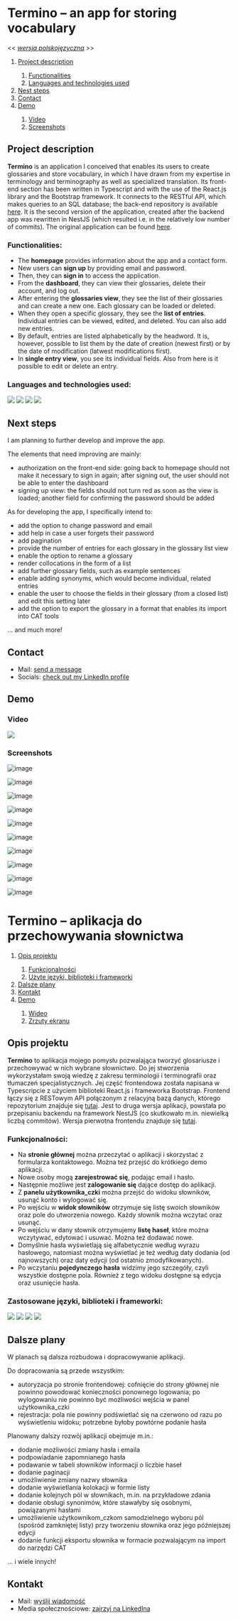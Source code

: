 # Termino – an app for storing vocabulary

<< *[wersja polskojęzyczna](#termino--aplikacja-do-przechowywania-s%C5%82ownictwa)* >>

<ol>
  <li><a href="https://github.com/WeronikaSzemi/TerminoFrontNest/main/README.md#project-description">Project description</a></li>
  <ol>
    <li><a href="https://github.com/WeronikaSzemi/TerminoFrontNest/main/README.md#functionalities">Functionalities</a></li>
    <li><a href="https://github.com/WeronikaSzemi/TerminoFrontNest/main/README.md#languages-and-technologies-used">Languages and technologies used</a></li>
  </ol>
  <li><a href="https://github.com/WeronikaSzemi/TerminoFrontNest/main/README.md#next-steps">Nest steps</a></li>
  <li><a href="https://github.com/WeronikaSzemi/TerminoFrontNest/main/README.md#contact">Contact</a></li>
  <li><a href="https://github.com/WeronikaSzemi/TerminoFrontNest/main/README.md#demo">Demo</a></li>
  <ol>
    <li><a href="https://github.com/WeronikaSzemi/TerminoFrontNest/main/README.md#video">Video</a></li>
    <li><a href="https://github.com/WeronikaSzemi/TerminoFrontNest/main/README.md#screenshots">Screenshots</a></li>
  </ol>
</ol>

## Project description

<strong>Termino</strong> is an application I conceived that enables its users to create glossaries and store vocabulary, in which I have drawn from my expertise in terminology and terminography as well as specialized translation. Its front-end section has been written in Typescript and with the use of the React.js library and the Bootstrap framework. It connects to the RESTful API, which makes queries to an SQL database; the back-end repository is available <a href="https://github.com/WeronikaSzemi/TerminoBackNest">here</a>.
It is the second version of the application, created after the backend app was rewritten in NestJS (which resulted i.e. in the relatively low number of commits). The original application can be found <a href="https://github.com/WeronikaSzemi/TerminoFront">here</a>.

### Functionalities:
* The <strong>homepage</strong> provides information about the app and a contact form.
* New users can <strong>sign up</strong> by providing email and password.
* Then, they can <strong>sign in</strong> to access the application.
* From the <strong>dashboard</strong>, they can view their glossaries, delete their account, and log out.
* After entering the <strong>glossaries view</strong>, they see the list of their glossaries and can create a new one. Each glossary can be loaded or deleted.
* When they open a specific glossary, they see the <strong>list of entries</strong>. Individual entries can be viewed, edited, and deleted. You can also add new entries.
* By default, entries are listed alphabetically by the headword. It is, however, possible to list them by the date of creation (newest first) or by the date of modification (latwest modifications first).
* In <strong>single entry view</strong>, you see its individual fields. Also from here is it possible to edit or delete an entry.

### Languages and technologies used:
<img src="https://camo.githubusercontent.com/ee71fcc1aa3d059265517741dffc4161922fd744377e7a5f07c43381d0aa9aac/68747470733a2f2f696d672e736869656c64732e696f2f62616467652f747970657363726970742d2532333030374143432e7376673f7374796c653d666f722d7468652d6261646765266c6f676f3d74797065736372697074266c6f676f436f6c6f723d7768697465"/> <img src="https://camo.githubusercontent.com/aeddc848275a1ffce386dc81c04541654ca07b2c43bbb8ad251085c962672aea/68747470733a2f2f696d672e736869656c64732e696f2f62616467652f6a6176617363726970742d2532333332333333302e7376673f7374796c653d666f722d7468652d6261646765266c6f676f3d6a617661736372697074266c6f676f436f6c6f723d253233463744463145"/> <img src="https://camo.githubusercontent.com/ab4c3c731a174a63df861f7b118d6c8a6c52040a021a552628db877bd518fe84/68747470733a2f2f696d672e736869656c64732e696f2f62616467652f72656163742d2532333230323332612e7376673f7374796c653d666f722d7468652d6261646765266c6f676f3d7265616374266c6f676f436f6c6f723d253233363144414642"/> <img src="https://camo.githubusercontent.com/b768ae6e4f89b74512e6de02a8367fd71465bc3d88ef1cf2f1622e2017c32bea/68747470733a2f2f696d672e736869656c64732e696f2f62616467652f626f6f7473747261702d2532333536334437432e7376673f7374796c653d666f722d7468652d6261646765266c6f676f3d626f6f747374726170266c6f676f436f6c6f723d7768697465"/>

## Next steps

I am planning to further develop and improve the app.

The elements that need improving are mainly:
* authorization on the front-end side: going back to homepage should not make it necessary to sign in again; after signing out, the user should not be able to enter the dashboard
* signing up view: the fields should not turn red as soon as the view is loaded; another field for confirming the password should be added

As for developing the app, I specifically intend to:
* add the option to change password and email
* add help in case a user forgets their password
* add pagination
* provide the number of entries for each glossary in the glossary list view
* enable the option to rename a glossary
* render collocations in the form of a list
* add further glossary fields, such as example sentences
* enable adding synonyms, which would become individual, related entries
* enable the user to choose the fields in their glossary (from a closed list) and edit this setting later
* add the option to export the glossary in a format that enables its import into CAT tools

… and much more!

## Contact

* Mail: <a href="mailto:weronikaszeminska@gmail.com">send a message</a>
* Socials: <a href="https://www.linkedin.com/in/weronika-szeminska/">check out my LinkedIn profile</a>

## Demo

### Video
![](https://github.com/WeronikaSzemi/TerminoFrontNest/blob/develop/public/TerminoDemo.gif)

### Screenshots

![image](https://user-images.githubusercontent.com/116355495/230779982-168d35b6-50b9-4854-9469-94e579b486fe.png)

![image](https://user-images.githubusercontent.com/116355495/230780051-a02d4f50-6eba-4801-b126-d52ab8429776.png)

![image](https://user-images.githubusercontent.com/116355495/230780109-51e26d6b-2fcf-4a32-8327-07b45b354163.png)

![image](https://user-images.githubusercontent.com/116355495/230780144-032b25ff-c4dd-4371-8161-76e873e2f5a4.png)

![image](https://user-images.githubusercontent.com/116355495/230780172-919c9864-4140-4d17-add8-0c8eb3ecf7b2.png)

![image](https://user-images.githubusercontent.com/116355495/230780265-a426551d-01bc-4c75-8e10-aa1907e25b17.png)

![image](https://user-images.githubusercontent.com/116355495/230780457-444c19a1-a70c-4381-847a-0210507f1576.png)

![image](https://user-images.githubusercontent.com/116355495/230780313-670c96a8-3e99-473e-8a2f-e20521ad48c8.png)

![image](https://user-images.githubusercontent.com/116355495/230780358-7227e52f-ff95-4759-8ca0-65c9464751c1.png)

![image](https://user-images.githubusercontent.com/116355495/230780402-967f50c4-ec5c-4399-9240-3c334514677f.png)


# Termino – aplikacja do przechowywania słownictwa

<ol>
  <li><a href="https://github.com/WeronikaSzemi/TerminoFrontNest/main/README.md#opis-projektu">Opis projektu</a></li>
  <ol>
    <li><a href="https://github.com/WeronikaSzemi/TerminoFrontNest/main/README.md#funkcjonalno%C5%9Bci">Funkcjonalności</a></li>
    <li><a href="https://github.com/WeronikaSzemi/TerminoFrontNest/main/README.md#zastosowane-j%C4%99zyki-biblioteki-i-frameworki">Użyte języki, biblioteki i frameworki</a></li>
  </ol>
  <li><a href="https://github.com/WeronikaSzemi/TerminoFrontNest/main/README.md#dalsze-plany">Dalsze plany</a></li>
  <li><a href="https://github.com/WeronikaSzemi/TerminoFrontNest/main/README.md#kontakt">Kontakt</a></li>
  <li><a href="https://github.com/WeronikaSzemi/TerminoFrontNest/main/README.md#demo">Demo</a></li>
  <ol>
    <li><a href="https://github.com/WeronikaSzemi/TerminoFrontNest/main/README.md#video">Wideo</a></li>
    <li><a href="https://github.com/WeronikaSzemi/TerminoFrontNest/main/README.md#screenshots">Zrzuty ekranu</a></li>
  </ol>
</ol>

## Opis projektu

<strong>Termino</strong> to aplikacja mojego pomysłu pozwalająca tworzyć glosariusze i przechowywać w nich wybrane słownictwo. Do jej stworzenia wykorzystałam swoją wiedzę z zakresu terminologii i terminografii oraz tłumaczeń specjalistycznych. Jej część frontendowa została napisana w Typescripcie z użyciem biblioteki React.js i frameworka Bootstrap. Frontend łączy się z RESTowym API połączonym z relacyjną bazą danych, którego repozytorium znajduje się <a href="https://github.com/WeronikaSzemi/TerminoBackNest">tutaj</a>.
Jest to druga wersja aplikacji, powstała po przepisaniu backendu na framework NestJS (co skutkowało m.in. niewielką liczbą commitów). Wersja pierwotna frontendu znajduje się <a href="https://github.com/WeronikaSzemi/TerminoFront">tutaj</a>.

### Funkcjonalności:
* Na <strong>stronie głównej</strong> można przeczytać o aplikacji i skorzystać z formularza kontaktowego. Można też przejść do krótkiego demo aplikacji.
* Nowe osoby mogą <strong>zarejestrować się</strong>, podając email i hasło.
* Następnie możliwe jest <strong>zalogowanie się</strong> dające dostęp do aplikacji.
* Z <strong>panelu użytkownika_czki</strong> można przejść do widoku słowników, usunąć konto i wylogować się.
* Po wejściu w <strong>widok słowników</strong> otrzymuje się listę swoich słowników oraz pole do utworzenia nowego. Każdy słownik można wczytać oraz usunąć.
* Po wejściu w dany słownik otrzymujemy <strong>listę haseł</strong>, które można wczytywać, edytować i usuwać. Można też dodawać nowe.
* Domyślnie hasła wyświetlają się alfabetycznie według wyrazu hasłowego, natomiast można wyświetlać je też według daty dodania (od najnowszych) oraz daty edycji (od ostatnio zmodyfikowanych).
* Po wczytaniu <strong>pojedynczego hasła</strong> widzimy jego szczegóły, czyli wszystkie dostępne pola. Również z tego widoku dostępne są edycja oraz usunięcie hasła.

### Zastosowane języki, biblioteki i frameworki:
<img src="https://camo.githubusercontent.com/ee71fcc1aa3d059265517741dffc4161922fd744377e7a5f07c43381d0aa9aac/68747470733a2f2f696d672e736869656c64732e696f2f62616467652f747970657363726970742d2532333030374143432e7376673f7374796c653d666f722d7468652d6261646765266c6f676f3d74797065736372697074266c6f676f436f6c6f723d7768697465"/> <img src="https://camo.githubusercontent.com/aeddc848275a1ffce386dc81c04541654ca07b2c43bbb8ad251085c962672aea/68747470733a2f2f696d672e736869656c64732e696f2f62616467652f6a6176617363726970742d2532333332333333302e7376673f7374796c653d666f722d7468652d6261646765266c6f676f3d6a617661736372697074266c6f676f436f6c6f723d253233463744463145"/> <img src="https://camo.githubusercontent.com/ab4c3c731a174a63df861f7b118d6c8a6c52040a021a552628db877bd518fe84/68747470733a2f2f696d672e736869656c64732e696f2f62616467652f72656163742d2532333230323332612e7376673f7374796c653d666f722d7468652d6261646765266c6f676f3d7265616374266c6f676f436f6c6f723d253233363144414642"/> <img src="https://camo.githubusercontent.com/b768ae6e4f89b74512e6de02a8367fd71465bc3d88ef1cf2f1622e2017c32bea/68747470733a2f2f696d672e736869656c64732e696f2f62616467652f626f6f7473747261702d2532333536334437432e7376673f7374796c653d666f722d7468652d6261646765266c6f676f3d626f6f747374726170266c6f676f436f6c6f723d7768697465"/>

## Dalsze plany

W planach są dalsza rozbudowa i dopracowywanie aplikacji.

Do dopracowania są przede wszystkim:
* autoryzacja po stronie frontendowej: cofnięcie do strony głównej nie powinno powodować konieczności ponownego logowania; po wylogowaniu nie powinno być możliwości wejścia w panel użytkownika_czki
* rejestracja: pola nie powinny podświetlać się na czerwono od razu po wyświetleniu widoku; potrzebne byłoby powtórne podanie hasła

Planowany dalszy rozwój aplikacji obejmuje m.in.:
* dodanie możliwości zmiany hasła i emaila
* podpowiadanie zapomnianego hasła
* podawanie w tabeli słowników informacji o liczbie haseł
* dodanie paginacji
* umożliwienie zmiany nazwy słownika
* dodanie wyświetlania kolokacji w formie listy
* dodanie kolejnych pól w słownikach, m.in. na przykładowe zdania
* dodanie obsługi synonimów, które stawałyby się osobnymi, powiązanymi hasłami
* umożliwienie użytkownikom_czkom samodzielnego wyboru pól (spośród zamkniętej listy) przy tworzeniu słownika oraz jego późniejszej edycji
* dodanie funkcji eksportu słownika w formacie pozwalającym na import do narzędzi CAT

… i wiele innych!

## Kontakt

* Mail: <a href="mailto:weronikaszeminska@gmail.com">wyślij wiadomość</a>
* Media społecznościowe: <a href="https://www.linkedin.com/in/weronika-szeminska/">zajrzyj na LinkedIna</a>
